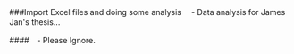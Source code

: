 ###Import Excel files and doing some analysis 
　- Data analysis for James Jan's thesis...
 
####　- Please Ignore.

